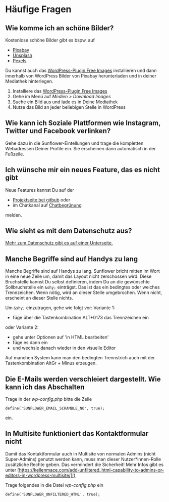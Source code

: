 # Häufige Fragen

## Wie komme ich an schöne Bilder?
Kostenlose schöne Bilder gibt es bspw. auf
- [Pixabay](https://pixabay.com)
- [Unsplash](https://unspalsh.com)
- [Pexels](https://pexels.com)

Du kannst auch das [WordPress-Plugin Free Images](https://wordpress.org/plugins/free-images/) installieren und dann innerhalb von WordPress Bilder von Pixabay herunterladen und in deiner Mediathek hinterlegen.

1. Installiere das [WordPress-Plugin Free Images](https://wordpress.org/plugins/free-images/)
2. Gehe im Menü auf *Medien > Download Images*
3. Suche ein Bild aus und lade es in Deine Mediathek
4. Nutze das Bild an jeder beliebigen Stelle in WordPress

## Wie kann ich Soziale Plattformen wie Instagram, Twitter und Facebook verlinken?
Gehe dazu in die Sunflower-Eintellungen und trage die kompletten Webadressen Deiner Profile ein. 
Sie erscheinen dann automatisch in der Fußzeile.

## Ich wünsche mir ein neues Feature, das es nicht gibt
Neue Features kannst Du auf der

* [Projektseite bei gitbub](https://github.com/codeispoetry/sunflower/issues) oder 
* im Chatkanal auf [Chatbegrünung](https://chatbegruenung.de/channel/sunflower)

melden.

## Wie sieht es mit dem Datenschutz aus?
[Mehr zum Datenschutz gibt es auf einer Unterseite.](privacy.md)

## Manche Begriffe sind auf Handys zu lang
Manche Begriffe sind auf Handys zu lang. Sunflower bricht mitten im Wort in eine neue Zeile um, damit das Layout nicht zerschossen wird. Diese Bruchstelle kannst Du selbst definieren, indem Du an die gewünschte Sollbruchstelle ein `&shy;` einträgst. Das ist das ein bedingtes oder weiches Trennzeichen. Wenn nötig, wird an dieser Stelle umgebrochen. Wenn nicht, erscheint an dieser Stelle nichts. 

Um `&shy;` einzutragen, gehe wie folgt vor:
Variante 1:

- füge über die Tastenkombination ALT+0173 das Trennzeichen ein

oder Variante 2:

- gehe unter Optionen auf 'in HTML bearbeiten' 
- füge es dann ein
- und wechsle danach wieder in den visuelle Editor


Auf manchen System kann man den bedingten Trennstrich auch mit der Tastenkombination AltGr + Minus erzeugen.

## Die E-Mails werden verschleiert dargestellt. Wie kann ich das Abschalten
Trage in der *wp-config.php* bitte die Zeile

``define('SUNFLOWER_EMAIL_SCRAMBLE_NO', true);``

ein.

## In Multisite funktioniert das Kontaktformular nicht
Damit das Kontaktformular auch in Multisite von normalen Admins (nicht Super-Admins) genutzt werden kann,
muss man dieser Nutzer*innen-Rolle zusätzliche Rechte geben. Das vermindert die Sicherheit!
Mehr Infos gibt es unter
[https://kellenmace.com/add-unfiltered_html-capability-to-admins-or-editors-in-wordpress-multisite/]()

Trage folgendes in die Datei *wp-config.php* ein

``define('SUNFLOWER_UNFILTERED_HTML', true);``
